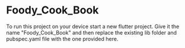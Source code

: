# Foody_Cook_Book

To run this project on your device start a new flutter project. Give it the name "Foody_Cook_Book" and then replace the existing lib folder and pubspec.yaml file with the one provided here.



